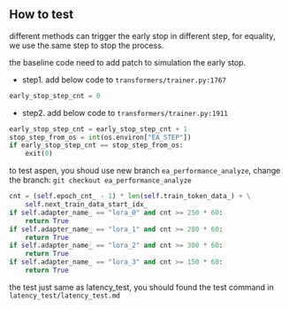 ## How to test
different methods can trigger the early stop in different step, for equality, we use the same step to stop the process.

the baseline code need to add patch to simulation the early stop.
- step1. add below code to `transformers/trainer.py:1767`
```python
early_stop_step_cnt = 0
```
- step2. add below code to `transformers/trainer.py:1911`
```python
early_stop_step_cnt = early_stop_step_cnt + 1
stop_step_from_os = int(os.environ["EA_STEP"])
if early_stop_step_cnt == stop_step_from_os:
    exit(0)
```

to test aspen, you shoud use new branch `ea_performance_analyze`, change the branch:
`git checkout ea_performance_analyze`
```python
cnt = (self.epoch_cnt_ - 1) * len(self.train_token_data_) + \
    self.next_train_data_start_idx_
if self.adapter_name_ == "lora_0" and cnt >= 250 * 60:
    return True
if self.adapter_name_ == "lora_1" and cnt >= 280 * 60:
    return True
if self.adapter_name_ == "lora_2" and cnt >= 300 * 60:
    return True
if self.adapter_name_ == "lora_3" and cnt >= 150 * 60:
    return True
```

the test just same as latency_test, you should found the test command in `latency_test/latency_test.md`
